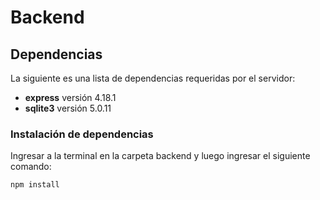 # Backend

## Dependencias

La siguiente es una lista de dependencias requeridas por el servidor:

- **express** versión 4.18.1
- **sqlite3** versión 5.0.11

### Instalación de dependencias

Ingresar a la terminal en la carpeta backend y luego ingresar el siguiente comando:

```bash
npm install
```
